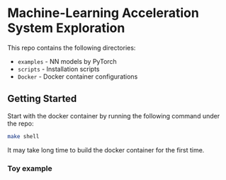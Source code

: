 # Machine-Learning Acceleration System Exploration

This repo contains the following directories:
* `examples` - NN models by PyTorch
* `scripts` - Installation scripts  
* `Docker` - Docker container configurations  

## Getting Started

Start with the docker container by running the following command under the repo:
```sh
make shell
```
It may take long time to build the docker container for the first time.

### Toy example

